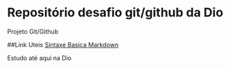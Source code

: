 #  Repositório  desafio  git/github  da Dio
Projeto Git/Github

##Link Uteis
[Sintaxe Basica Markdown](https://www.markdownguide.org/basic-syntax)

Estudo até  aqui na  Dio
